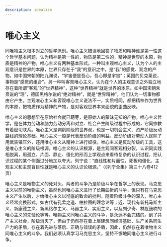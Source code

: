 ```yaml
---
description: idealism
---
```


# 唯心主义

同唯物主义根本对立的哲学派别。唯心主义错误地回答了物质和精神谁是第一性这个哲学基本问题，认为精神是第一性的，物质是第二性的，精神是世界的本原，物质是精神的产物。唯心主义有两种基本形式。一种叫主观唯心主义，认为个人的主观意识是世界的本原，世界只存在于“我”的意识之中，是“我”的感觉、观念的产物。如中国宋朝的陆九渊说，“宇宙便是吾心，吾心即是宇宙”；英国的贝克莱说，事物是“感觉的组合”。另一种叫客观唯心主义，认为在个人的主观意识之外独立地存在着所谓“客观”的“世界精神”，这种“世界精神”就是世界的本原。如中国宋朝朱熹说的“理”，德国黑格尔说的“绝对精神”，就是“世界精神”。他们认为一切事物都由它产生。主观唯心主义和客观唯心主义说法不一，实质相同，都把精神作为世界的本原，把物质作为精神的产物，是对客观世界本来面貌的歪曲反映。

唯心主义的思想早在原始社会就已萌芽，是原始人的蒙昧无知的产物。唯心主义哲学，是在体力劳动和脑力劳动分离和对立、社会产生阶级过程中形成的，它同宗教有着密切联系。唯心主义是剥削阶级的世界观，也是一切机会主义、资产阶级反动路线的理论基础。唯心主义一般是代表反动阶级的利益。反动阶级对劳动人民除了用武装镇压外，还用唯心主义从精神上进行奴役。唯心主义是反动阶级的工具，这是唯心主义的阶级根源。唯心主义的认识根源，是主观同客观相分裂，认识同实践相脱离，用孤立、片面、静止、僵化的形而上学观点来看待复杂的认识过程，把认识过程的某个侧面过分地加以夸大。列宁说：“直线性和片面性，死板和僵化，主观主义和主观盲目性就是唯心主义的认识论根源。”（《列宁全集》第三十八卷412页）

唯心主义是唯物主义的死对头，两者的斗争乃是阶级斗争在哲学上的表现。马克思主义以前的唯物主义，虽然也同唯心主义进行了长期曲折的斗争，但只有在马克思主义产生以后，才给唯心主义以彻底的致命的批判。随着阶级斗争的深入，唯心主义经常变换形式。如古代有孔孟之道、柏拉图的理念论等；近、现代有新托马斯主义、新康德主义、新黑格尔主义、马赫主义、实用主义，以及刘少奇、林彪鼓吹的唯心主义的先验论等等。唯物主义同唯心主义的斗争，是永远不会完结的。到了共产主义社会，阶级消灭了，但由于仍然存在着上层建筑同经济基础、生产关系同生产力的矛盾，存在着先进与落后、正确与错误的矛盾，因此，仍然存在着唯物主义同唯心主义的斗争。我们必须认真学习马克思主义，坚持不懈地同唯心主义进行斗争。
